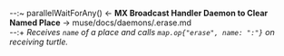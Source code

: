 --:~ parallelWaitForAny() <- **MX Broadcast Handler Daemon to Clear Named Place** -> muse/docs/daemons/.erase.md      
--:+ _Receives `name` of a place and calls `map.op{"erase", name: ":"}` on receiving turtle._    